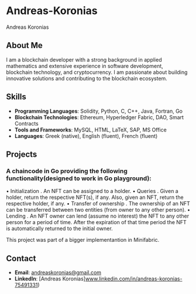 # Andreas-Koronias
Andreas Koronias

## About Me
I am a blockchain developer with a strong background in applied mathematics and extensive experience in software development, blockchain technology, and cryptocurrency. I am passionate about building innovative solutions and contributing to the blockchain ecosystem.

## Skills
- **Programming Languages**: Solidity, Python, C, C++, Java, Fortran, Go
- **Blockchain Technologies**: Ethereum, Hyperledger Fabric, DAO, Smart Contracts
- **Tools and Frameworks**: MySQL, HTML, LaTeX, SAP, MS Office
- **Languages**: Greek (native), English (fluent), French (fluent)

## Projects

###  A chaincode in Go providing the following functionality(designed to work in Go playground): 
• Initialization . An NFT can be assigned to a holder. 
• Queries . Given a holder, return the respective NFT(s), if any. Also, given an NFT, return 
the respective holder, if any. 
• Transfer of ownership . The ownership of an NFT can be transferred between two 
entities (from owner to any other person). 
• Lending .  An NFT owner can lend (assume no interest) the NFT to any other 
person for a period of time. After the expiration of that time period the NFT is automatically 
returned to the initial owner.

This project was part of a bigger implementantion in Minifabric.

###

## Contact
- **Email**: [andreaskoronias@gmail.com](mailto:andreaskoronias@gmail.com)
- **LinkedIn**: [Andreas Koronias]www.linkedin.com/in/andreas-koronias-75491331)
